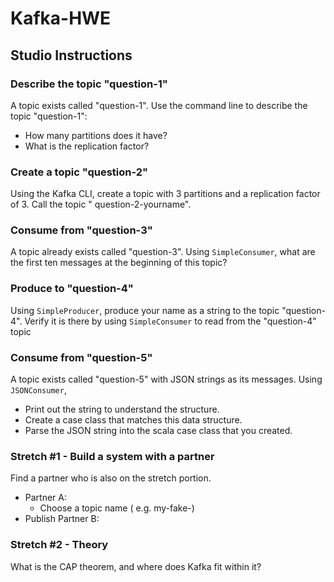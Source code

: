# Kafka-HWE

## Studio Instructions

### Describe the topic "question-1"

A topic exists called "question-1". Use the command line to describe the topic "question-1":

- How many partitions does it have?
- What is the replication factor?

### Create a topic "question-2"

Using the Kafka CLI, create a topic with 3 partitions and a replication factor of 3. Call the topic "
question-2-yourname".

### Consume from "question-3"

A topic already exists called "question-3". Using `SimpleConsumer`, what are the first ten messages at the beginning of
this topic?

### Produce to "question-4"

Using `SimpleProducer`, produce your name as a string to the topic "question-4". Verify it is there by
using `SimpleConsumer` to read from the "question-4" topic

### Consume from "question-5"

A topic exists called "question-5" with JSON strings as its messages. Using `JSONConsumer`,

- Print out the string to understand the structure.
- Create a case class that matches this data structure.
- Parse the JSON string into the scala case class that you created.

### Stretch #1 - Build a system with a partner

Find a partner who is also on the stretch portion.

- Partner A:
    - Choose a topic name ( e.g. my-fake-)
- Publish Partner B:

### Stretch #2 - Theory

What is the CAP theorem, and where does Kafka fit within it?